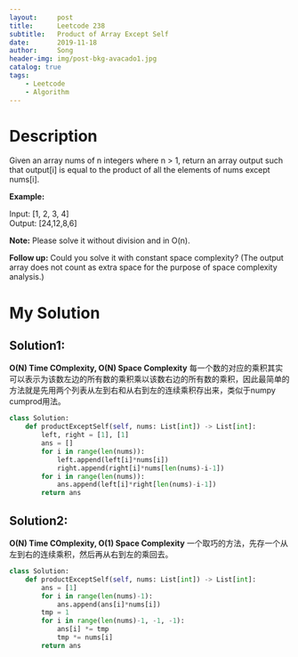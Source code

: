 ```yaml
---
layout:     post
title:      Leetcode 238
subtitle:   Product of Array Except Self
date:       2019-11-18
author:     Song
header-img: img/post-bkg-avacado1.jpg
catalog: true
tags:
    - Leetcode
    - Algorithm
---
```


# Description
Given an array nums of n integers where n > 1, return an array output such that output[i] is equal to the product of all the elements of nums except nums[i].

**Example:**

Input: [1, 2, 3, 4]<br>
Output: [24,12,8,6]

**Note:**
Please solve it without division and in O(n).

**Follow up:**
Could you solve it with constant space complexity? (The output array does not count as extra space for the purpose of space complexity analysis.)

# My Solution

## Solution1: 
**O(N) Time COmplexity, O(N) Space Complexity**
每一个数的对应的乘积其实可以表示为该数左边的所有数的乘积乘以该数右边的所有数的乘积，因此最简单的方法就是先用两个列表从左到右和从右到左的连续乘积存出来，类似于numpy cumprod用法。
```python
class Solution:
    def productExceptSelf(self, nums: List[int]) -> List[int]:
        left, right = [1], [1]
        ans = []
        for i in range(len(nums)):
            left.append(left[i]*nums[i])
            right.append(right[i]*nums[len(nums)-i-1])
        for i in range(len(nums)):
            ans.append(left[i]*right[len(nums)-i-1])
        return ans
```
## Solution2:
**O(N) Time COmplexity, O(1) Space Complexity**
一个取巧的方法，先存一个从左到右的连续乘积，然后再从右到左的乘回去。
```python
class Solution:
    def productExceptSelf(self, nums: List[int]) -> List[int]:
        ans = [1]
        for i in range(len(nums)-1):
            ans.append(ans[i]*nums[i])
        tmp = 1
        for i in range(len(nums)-1, -1, -1):
            ans[i] *= tmp
            tmp *= nums[i]
        return ans
```
